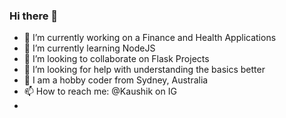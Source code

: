 ### Hi there 👋

<!--
**k4u5hik/k4u5hik** is a ✨ _special_ ✨ repository because its `README.md` (this file) appears on your GitHub profile.-->

- 🔭 I’m currently working on a Finance and Health Applications
- 🌱 I’m currently learning NodeJS
- 👯 I’m looking to collaborate on Flask Projects
- 🤔 I’m looking for help with understanding the basics better
- 💬 I am a hobby coder from Sydney, Australia
- 📫 How to reach me: @Kaushik on IG
- 
